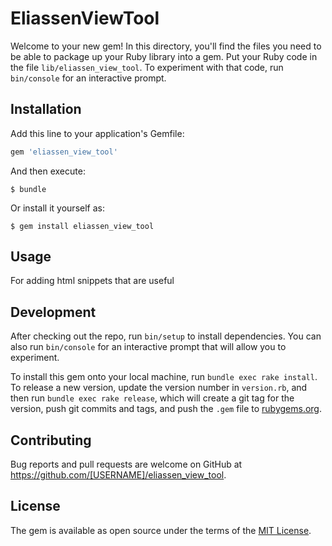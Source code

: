 # EliassenViewTool

Welcome to your new gem! In this directory, you'll find the files you need to be able to package up your Ruby library into a gem. Put your Ruby code in the file `lib/eliassen_view_tool`. To experiment with that code, run `bin/console` for an interactive prompt.



## Installation

Add this line to your application's Gemfile:

```ruby
gem 'eliassen_view_tool'
```

And then execute:

    $ bundle

Or install it yourself as:

    $ gem install eliassen_view_tool

## Usage

For adding html snippets that are useful

## Development

After checking out the repo, run `bin/setup` to install dependencies. You can also run `bin/console` for an interactive prompt that will allow you to experiment.

To install this gem onto your local machine, run `bundle exec rake install`. To release a new version, update the version number in `version.rb`, and then run `bundle exec rake release`, which will create a git tag for the version, push git commits and tags, and push the `.gem` file to [rubygems.org](https://rubygems.org).

## Contributing

Bug reports and pull requests are welcome on GitHub at https://github.com/[USERNAME]/eliassen_view_tool.

## License

The gem is available as open source under the terms of the [MIT License](https://opensource.org/licenses/MIT).
